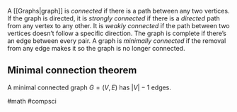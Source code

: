 A [[Graphs|graph]] is *connected* if there is a path between any two vertices. If the graph is directed, it is *strongly connected* if there is a *directed* path from any vertex to any other. It is *weakly connected* if the path between two vertices doesn’t follow a specific direction. The graph is complete if there’s an edge between every pair. A graph is *minimally connected* if the removal from any edge makes it so the graph is no longer connected.

## Minimal connection theorem
A minimal connected graph $G = (V,E)$ has $|V| - 1$ edges.

#math #compsci